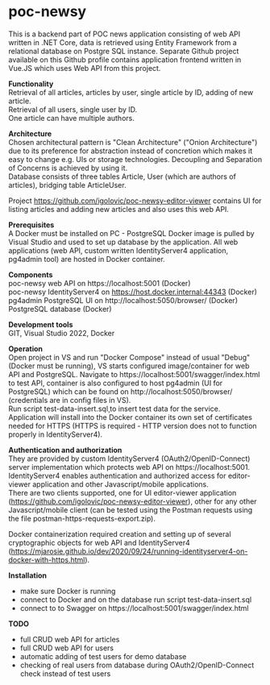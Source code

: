 # poc-newsy
This is a backend part of POC news application consisting of web API written in .NET Core, data is retrieved using Entity Framework from a relational database on Postgre SQL instance. Separate Github project available on this Github profile contains application frontend written in Vue.JS which uses Web API from this project.   

**Functionality**   
Retrieval of all articles, articles by user, single article by ID, adding of new article.   
Retrieval of all users, single user by ID.   
One article can have multiple authors.   
   
**Architecture**   
Chosen architectural pattern is "Clean Architecture" ("Onion Architecture") due to its preference for abstraction instead of concretion which makes it easy to change e.g. UIs or storage technologies. Decoupling and Separation of Concerns is achieved by using it.   
Database consists of three tables Article, User (which are authors of articles), bridging table ArticleUser.   
   
Project https://github.com/igolovic/poc-newsy-editor-viewer contains UI for listing articles and adding new articles and also uses this web API.   
   
**Prerequisites**   
A Docker must be installed on PC - PostgreSQL Docker image is pulled by Visual Studio and used to set up database by the application. All web applications (web API, custom written IdentityServer4 application, pg4admin tool) are hosted in Docker container.   
   
**Components**   
poc-newsy web API on https://localhost:5001 (Docker)  
poc-newsy IdentityServer4 on https://host.docker.internal:44343 (Docker)  
pg4admin PostgreSQL UI on http://localhost:5050/browser/ (Docker)  
PostgreSQL database (Docker)  

**Development tools**   
GIT, Visual Studio 2022, Docker   
      
**Operation**   
Open project in VS and run "Docker Compose" instead of usual "Debug" (Docker must be running), VS starts configured image/container for web API and PostgreSQL.
Navigate to https://localhost:5001/swagger/index.html to test API, container is also configured to host pg4admin (UI for PostgreSQL) which can be found on http://localhost:5050/browser/ (credentials are in config files in VS).   
Run script test-data-insert.sql¸to insert test data for the service.   
Application will install into the Docker container its own set of certificates needed for HTTPS (HTTPS is required - HTTP version does not to function properly in IdentityServer4).   
   
**Authentication and authorization**   
They are provided by custom IdentityServer4 (OAuth2/OpenID-Connect) server implementation which protects web API on https://localhost:5001.   
IdentityServer4 enables authentication and authorized access for editor-viewer application and other Javascript/mobile applications.   
There are two clients supported, one for UI editor-viewer application (https://github.com/igolovic/poc-newsy-editor-viewer), other for any other Javascript/mobile client (can be tested using the Postman requests using the file postman-https-requests-export.zip).   
   
Docker containerization required creation and setting up of several cryptographic objects for web API and IdentityServer4 (https://mjarosie.github.io/dev/2020/09/24/running-identityserver4-on-docker-with-https.html).
      
**Installation**   
- make sure Docker is running
- connect to Docker and on the database run script test-data-insert.sql
- connect to to Swagger on https://localhost:5001/swagger/index.html
   
**TODO**   
- full CRUD web API for articles
- full CRUD web API for users
- automatic adding of test users for demo database
- checking of real users from database during OAuth2/OpenID-Connect check instead of test users
